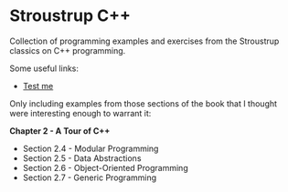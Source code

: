 Stroustrup C++
============== 

Collection of programming examples and exercises from the Stroustrup classics on C++ programming.

Some useful links:

* [Test me](http://www2.research.att.com/~bs/C++.html)

Only including examples from those sections of the book that I thought were interesting enough to warrant it:

**Chapter 2 - A Tour of C++**
* Section 2.4 - Modular Programming
* Section 2.5 - Data Abstractions
* Section 2.6 - Object-Oriented Programming
* Section 2.7 - Generic Programming